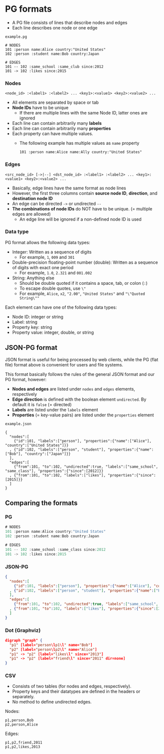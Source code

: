 # PG formats

* A PG file consists of lines that describe nodes and edges
* Each line describes one node or one edge

`example.pg`

    # NODES
    101 :person name:Alice country:"United States"
    102 :person :student name:Bob country:Japan

    # EDGES
    101 -- 102 :same_school :same_club since:2012
    101 -> 102 :likes since:2015

### Nodes

    <node_id> :<label1> :<label2> ... <key1>:<value1> <key2>:<value2> ...

* All elements are separated by space or tab
* **Node IDs** have to be unique
    * If there are multiple lines with the same Node ID, latter ones are ignored
* Each line can contain arbitrarily many **labels**
* Each line can contain arbitrarily many **properties**
* Each property can have multiple values.
    * The following example has multiple values as `name` property

          101 :person name:Alice name:Ally country:"United States"

### Edges

    <src_node_id> [->|--] <dst_node_id> :<label1> :<label2> ... <key1>:<value1> <key2>:<value2> ...

* Basically, edge lines have the same format as node lines
* However, the first three columns contain **source node ID**, **direction**, and **destination node ID**
* An edge can be directed `->` or undirected `--`
* **The combinations of node IDs** do NOT have to be unique. (= multiple edges are allowed)
    * An edge line will be ignored if a non-defined node ID is used

### Data type

PG format allows the following data types:

* Integer: Written as a sequence of digits
  * For example, `1`, `009` and `301`
* Double-precision floating-point number (double): Written as a sequence of digits with exact one period
  * For example, `1.0`, `2.321` and `001.002`
* String: Anything else
  * Should be double quoted if it contains a space, tab, or colon (`:`)
  * To escape double quotes, use `\"`
  * For example, `Alice`, `x2`, `"2.00"`, `"United States"` and `"\"Quoted String\""`

Each element can have one of the following data types:

* Node ID: integer or string
* Label: string
* Property key: string
* Property value: integer, double, or string

## JSON-PG format

JSON format is useful for being processed by web clients, while the PG (flat file) format above is convenient for users and file systems. 

This format basically follows the rules of the general JSON format and our PG format, however:

* **Nodes and edges** are listed under `nodes` and `edges` elements, respectively
* **Edge direction** is defined with the boolean element `undirected`. By default it is `false` (= directed)
* **Labels** are listed under the `labels` element
* **Properties** (= key-value pairs) are listed under the `properties` element

`example.json`

    {
      "nodes":[
        {"id":101, "labels":["person"], "properties":{"name":["Alice"], "country":["United States"]}}
      , {"id":102, "labels":["person", "student"], "properties":{"name":["Bob"], "country":["Japan"]}}
      ],
      "edges":[
        {"from":101, "to":102, "undirected":true, "labels":["same_school", "same_class"], "properties":{"since":[2012]}}
      , {"from":101, "to":102, "labels":["likes"], "properties":{"since":[2015]}}
      ]
    }

## Comparing the formats

### PG

```js
# NODES
101 :person name:Alice country:"United States"
102 :person :student name:Bob country:Japan

# EDGES
101 -- 102 :same_school :same_class since:2012
101 -> 102 :likes since:2015
```

### JSON-PG

```json
{
  "nodes":[
    {"id":101, "labels":["person"], "properties":{"name":["Alice"], "country":["United States"]}}
  , {"id":102, "labels":["person", "student"], "properties":{"name":["Bob"], "country":["Japan"]}}
  ],
  "edges":[
    {"from":101, "to":102, "undirected":true, "labels":["same_school", "same_class"], "properties":{"since":[2012]}}
  , {"from":101, "to":102, "labels":["likes"], "properties":{"since":[2015]}}
  ]
}
```

### Dot (Graphviz)

```json
digraph "graph" {
  "p1" [label="person\lp1\l" name="Bob"]
  "p2" [label="person\lp2\l" name="Alice"]
  "p1" -> "p2" [label="likes\l" since="2013"]
  "p1" -> "p2" [label="friend\l" since="2011" dir=none]
}
```

### CSV

- Consists of two tables (for nodes and edges, respectively).
- Property keys and their datatypes are defined in the headers or separately.
- No method to define undirected edges.

Nodes:

```csv
p1,person,Bob
p2,person,Alice
```

Edges:

```csv
p1,p2,friend,2011
p1,p2,likes,2013
```
